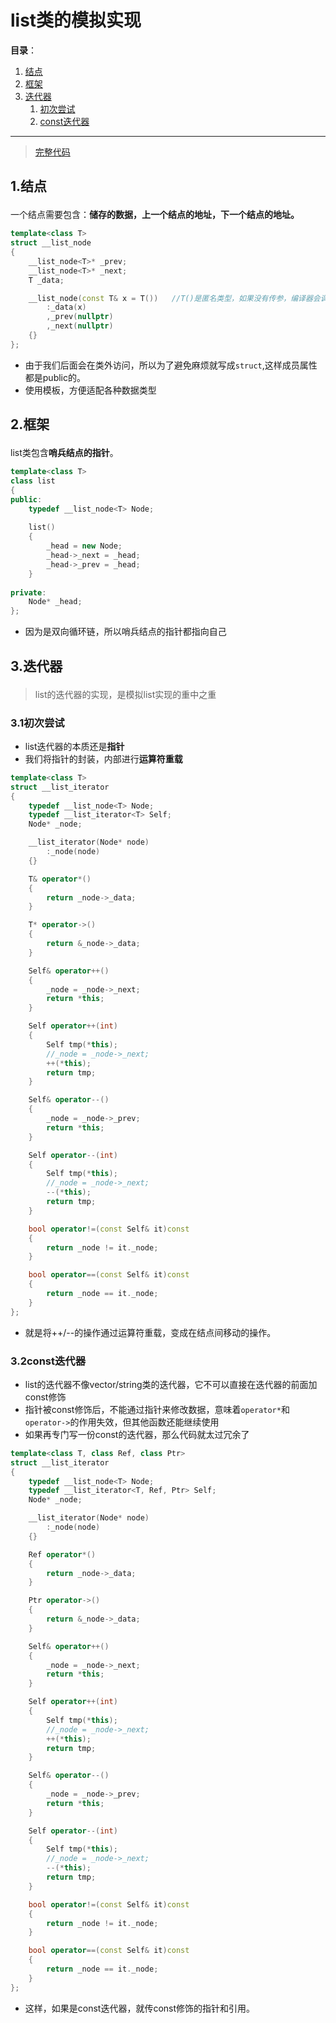 # list类的模拟实现

**目录**：

1. [结点](#1.0)
2. [框架](#2.0)
3. [迭代器](#3.0)
   1. [初次尝试](#3.1)
   2. [const迭代器](#3.2)

---

> [完整代码](https://github.com/1dongdongyang1/CPP/blob/master/STL/STL_list.h)

## 1.结点<p id="1.0"></p>

一个结点需要包含：**储存的数据，上一个结点的地址，下一个结点的地址。**

```c++
template<class T>
struct __list_node
{
    __list_node<T>* _prev;
    __list_node<T>* _next;
    T _data;

    __list_node(const T& x = T())	//T()是匿名类型，如果没有传参，编译器会调用相应类型的构造函数
        :_data(x)
        ,_prev(nullptr)
        ,_next(nullptr)
    {}
};
```

+ 由于我们后面会在类外访问，所以为了避免麻烦就写成`struct`,这样成员属性都是public的。
+ 使用模板，方便适配各种数据类型

## 2.框架<p id="2.0"></p>

list类包含**哨兵结点的指针**。

```c++
template<class T>
class list
{
public:
    typedef __list_node<T> Node;
    
    list()
    {
        _head = new Node;
        _head->_next = _head;
        _head->_prev = _head;
    }
    
private:
    Node* _head;
};    
```

+ 因为是双向循环链，所以哨兵结点的指针都指向自己

## 3.迭代器<p id="3.0"></p>

> list的迭代器的实现，是模拟list实现的重中之重

### 3.1初次尝试<p id="3.1"></p>

+ list迭代器的本质还是**指针**
+ 我们将指针的封装，内部进行**运算符重载**

```c++
template<class T>
struct __list_iterator
{
    typedef __list_node<T> Node;
    typedef __list_iterator<T> Self;
    Node* _node;

    __list_iterator(Node* node)
        :_node(node)
    {}

    T& operator*()
    {
        return _node->_data;
    }

    T* operator->()
    {
        return &_node->_data;
    }

    Self& operator++()
    {
        _node = _node->_next;
        return *this;
    }

    Self operator++(int)
    {
        Self tmp(*this);
        //_node = _node->_next;
        ++(*this);
        return tmp;
    }

    Self& operator--()
    {
        _node = _node->_prev;
        return *this;
    }

    Self operator--(int)
    {
        Self tmp(*this);
        //_node = _node->_next;
        --(*this);
        return tmp;
    }

    bool operator!=(const Self& it)const
    {
        return _node != it._node;
    }

    bool operator==(const Self& it)const
    {
        return _node == it._node;
    }
};
```

+ 就是将++/--的操作通过运算符重载，变成在结点间移动的操作。

### 3.2const迭代器<p id="3.2"></p>

+ list的迭代器不像vector/string类的迭代器，它不可以直接在迭代器的前面加const修饰
+ 指针被const修饰后，不能通过指针来修改数据，意味着`operator*`和`operator->`的作用失效，但其他函数还能继续使用
+ 如果再专门写一份const的迭代器，那么代码就太过冗余了

```c++
template<class T, class Ref, class Ptr>
struct __list_iterator
{
    typedef __list_node<T> Node;
    typedef __list_iterator<T, Ref, Ptr> Self;
    Node* _node;

    __list_iterator(Node* node)
        :_node(node)
    {}

    Ref operator*()
    {
        return _node->_data;
    }

    Ptr operator->()
    {
        return &_node->_data;
    }

    Self& operator++()
    {
        _node = _node->_next;
        return *this;
    }

    Self operator++(int)
    {
        Self tmp(*this);
        //_node = _node->_next;
        ++(*this);
        return tmp;
    }

    Self& operator--()
    {
        _node = _node->_prev;
        return *this;
    }

    Self operator--(int)
    {
        Self tmp(*this);
        //_node = _node->_next;
        --(*this);
        return tmp;
    }

    bool operator!=(const Self& it)const
    {
        return _node != it._node;
    }

    bool operator==(const Self& it)const
    {
        return _node == it._node;
    }
};
```

+ 这样，如果是const迭代器，就传const修饰的指针和引用。

